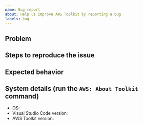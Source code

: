 ```yaml
---
name: Bug report
about: Help us improve AWS Toolkit by reporting a bug
labels: bug
---
```


## Problem

## Steps to reproduce the issue

<!--
1. Go to '...'
2. Click on '...'
3. See error
-->

## Expected behavior

## System details (run the `AWS: About Toolkit` command)

-   OS:
-   Visual Studio Code version:
-   AWS Toolkit version:
